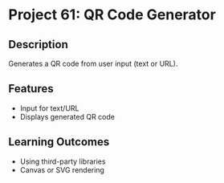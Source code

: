 # Project 61: QR Code Generator

## Description
Generates a QR code from user input (text or URL).

## Features
- Input for text/URL
- Displays generated QR code

## Learning Outcomes
- Using third-party libraries
- Canvas or SVG rendering
